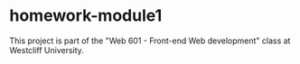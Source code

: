 # homework-module1

This project is part of the "Web 601 - Front-end Web development" class at Westcliff University.